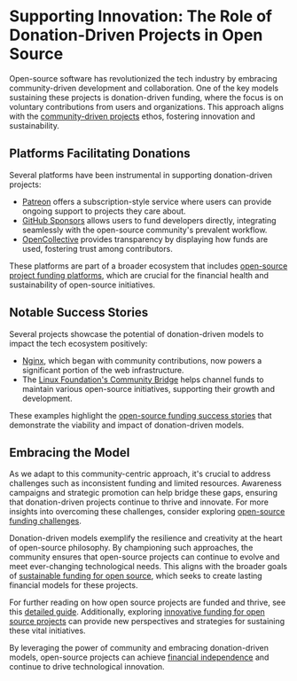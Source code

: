 # Supporting Innovation: The Role of Donation-Driven Projects in Open Source

Open-source software has revolutionized the tech industry by embracing community-driven development and collaboration. One of the key models sustaining these projects is donation-driven funding, where the focus is on voluntary contributions from users and organizations. This approach aligns with the [community-driven projects](https://www.license-token.com/wiki/community-driven-projects) ethos, fostering innovation and sustainability.

## Platforms Facilitating Donations

Several platforms have been instrumental in supporting donation-driven projects:

- [Patreon](https://www.patreon.com) offers a subscription-style service where users can provide ongoing support to projects they care about.
- [GitHub Sponsors](https://github.com/sponsors) allows users to fund developers directly, integrating seamlessly with the open-source community's prevalent workflow.
- [OpenCollective](https://opencollective.com) provides transparency by displaying how funds are used, fostering trust among contributors.

These platforms are part of a broader ecosystem that includes [open-source project funding platforms](https://www.license-token.com/wiki/open-source-project-funding-platforms), which are crucial for the financial health and sustainability of open-source initiatives.

## Notable Success Stories

Several projects showcase the potential of donation-driven models to impact the tech ecosystem positively:

- [Nginx](https://www.nginx.com), which began with community contributions, now powers a significant portion of the web infrastructure.
- The [Linux Foundation's Community Bridge](https://communitybridge.org) helps channel funds to maintain various open-source initiatives, supporting their growth and development.

These examples highlight the [open-source funding success stories](https://www.license-token.com/wiki/open-source-funding-success-stories) that demonstrate the viability and impact of donation-driven models.

## Embracing the Model

As we adapt to this community-centric approach, it's crucial to address challenges such as inconsistent funding and limited resources. Awareness campaigns and strategic promotion can help bridge these gaps, ensuring that donation-driven projects continue to thrive and innovate. For more insights into overcoming these challenges, consider exploring [open-source funding challenges](https://www.license-token.com/wiki/open-source-funding-challenges).

Donation-driven models exemplify the resilience and creativity at the heart of open-source philosophy. By championing such approaches, the community ensures that open-source projects can continue to evolve and meet ever-changing technological needs. This aligns with the broader goals of [sustainable funding for open source](https://www.license-token.com/wiki/sustainable-funding-for-open-source), which seeks to create lasting financial models for these projects.

For further reading on how open source projects are funded and thrive, see this [detailed guide](https://opensource.guide/funding/). Additionally, exploring [innovative funding for open source projects](https://www.license-token.com/wiki/innovative-funding-for-open-source-projects) can provide new perspectives and strategies for sustaining these vital initiatives.

By leveraging the power of community and embracing donation-driven models, open-source projects can achieve [financial independence](https://www.license-token.com/wiki/open-source-project-financial-independence) and continue to drive technological innovation.
